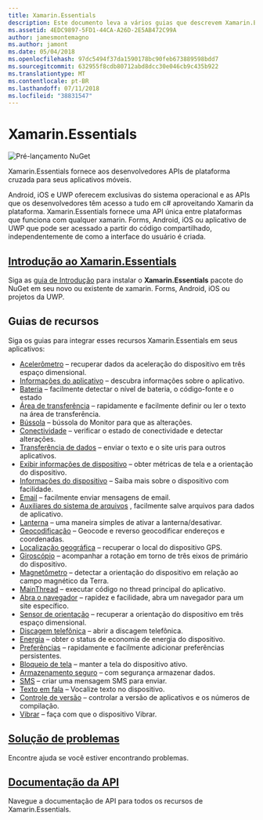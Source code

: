 ```yaml
---
title: Xamarin.Essentials
description: Este documento leva a vários guias que descrevem Xamarin.Essentials, que fornece aos desenvolvedores com APIs de plataforma cruzada para seus aplicativos móveis.
ms.assetid: 4EDC9897-5FD1-44CA-A26D-2E5AB472C99A
author: jamesmontemagno
ms.author: jamont
ms.date: 05/04/2018
ms.openlocfilehash: 97dc5494f37da1590178bc90feb673889598bdd7
ms.sourcegitcommit: 632955f8cdb80712abd8dcc30e046cb9c435b922
ms.translationtype: MT
ms.contentlocale: pt-BR
ms.lasthandoff: 07/11/2018
ms.locfileid: "38831547"
---
```

# <a name="xamarinessentials"></a>Xamarin.Essentials

![Pré-lançamento NuGet](~/media/shared/pre-release.png)

Xamarin.Essentials fornece aos desenvolvedores APIs de plataforma cruzada para seus aplicativos móveis.

Android, iOS e UWP oferecem exclusivas do sistema operacional e as APIs que os desenvolvedores têm acesso a tudo em c# aproveitando Xamarin da plataforma. Xamarin.Essentials fornece uma API única entre plataformas que funciona com qualquer xamarin. Forms, Android, iOS ou aplicativo de UWP que pode ser acessado a partir do código compartilhado, independentemente de como a interface do usuário é criada.

## <a name="get-started-with-xamarinessentialsget-startedmdcontextxamarinxamarin-forms"></a>[Introdução ao Xamarin.Essentials](get-started.md?context=xamarin/xamarin-forms)

Siga as [guia de Introdução](get-started.md) para instalar o **Xamarin.Essentials** pacote do NuGet em seu novo ou existente de xamarin. Forms, Android, iOS ou projetos da UWP.

## <a name="feature-guides"></a>Guias de recursos

Siga os guias para integrar esses recursos Xamarin.Essentials em seus aplicativos:

* [Acelerômetro](accelerometer.md?context=xamarin/xamarin-forms) – recuperar dados da aceleração do dispositivo em três espaço dimensional.
* [Informações do aplicativo](app-information.md?context=xamarin/xamarin-forms) – descubra informações sobre o aplicativo.
* [Bateria](battery.md?context=xamarin/xamarin-forms) – facilmente detectar o nível de bateria, o código-fonte e o estado
* [Área de transferência](clipboard.md?context=xamarin/xamarin-forms) – rapidamente e facilmente definir ou ler o texto na área de transferência.
* [Bússola](compass.md?context=xamarin/xamarin-forms) – bússola do Monitor para que as alterações.
* [Conectividade](connectivity.md?context=xamarin/xamarin-forms) – verificar o estado de conectividade e detectar alterações.
* [Transferência de dados](data-transfer.md?context=xamarin/xamarin-forms) – enviar o texto e o site uris para outros aplicativos.
* [Exibir informações de dispositivo](device-display.md?context=xamarin/xamarin-forms) – obter métricas de tela e a orientação do dispositivo.
* [Informações do dispositivo](device-information.md?context=xamarin/xamarin-forms) – Saiba mais sobre o dispositivo com facilidade.
* [Email](email.md?context=xamarin/xamarin-forms) – facilmente enviar mensagens de email.
* [Auxiliares do sistema de arquivos](file-system-helpers.md?context=xamarin/xamarin-forms) , facilmente salve arquivos para dados de aplicativo.
* [Lanterna](flashlight.md?context=xamarin/xamarin-forms) – uma maneira simples de ativar a lanterna/desativar.
* [Geocodificação](geocoding.md?context=xamarin/xamarin-forms) – Geocode e reverso geocodificar endereços e coordenadas.
* [Localização geográfica](geolocation.md?context=xamarin/xamarin-forms) – recuperar o local do dispositivo GPS.
* [Giroscópio](gyroscope.md?context=xamarin/xamarin-forms) – acompanhar a rotação em torno de três eixos de primário do dispositivo.
* [Magnetômetro](magnetometer.md?context=xamarin/xamarin-forms) – detectar a orientação do dispositivo em relação ao campo magnético da Terra.
* [MainThread](main-thread.md?content=xamarin/xamarin-forms) – executar código no thread principal do aplicativo. 
* [Abra o navegador](open-browser.md?context=xamarin/xamarin-forms) – rapidez e facilidade, abra um navegador para um site específico.
* [Sensor de orientação](orientation-sensor.md?context=xamarin/xamarin-forms) – recuperar a orientação do dispositivo em três espaço dimensional.
* [Discagem telefônica](phone-dialer.md?context=xamarin/xamarin-forms) – abrir a discagem telefônica.
* [Energia](power.md?context=xamarin/xamarin-forms) – obter o status de economia de energia do dispositivo.
* [Preferências](preferences.md?context=xamarin/xamarin-forms) – rapidamente e facilmente adicionar preferências persistentes.
* [Bloqueio de tela](screen-lock.md?context=xamarin/xamarin-forms) – manter a tela do dispositivo ativo.
* [Armazenamento seguro](secure-storage.md?context=xamarin/xamarin-forms) – com segurança armazenar dados.
* [SMS](sms.md?context=xamarin/xamarin-forms) – criar uma mensagem SMS para enviar.
* [Texto em fala](text-to-speech.md?context=xamarin/xamarin-forms) – Vocalize texto no dispositivo.
* [Controle de versão](version-tracking.md?context=xamarin/xamarin-forms) – controlar a versão de aplicativos e os números de compilação.
* [Vibrar](vibrate.md?context=xamarin/xamarin-forms) – faça com que o dispositivo Vibrar.

## <a name="troubleshootingtroubleshootingmdcontextxamarinxamarin-forms"></a>[Solução de problemas](troubleshooting.md?context=xamarin/xamarin-forms)

Encontre ajuda se você estiver encontrando problemas.

## <a name="api-documentationxrefxamarinessentials"></a>[Documentação da API](xref:Xamarin.Essentials)

Navegue a documentação de API para todos os recursos de Xamarin.Essentials.
